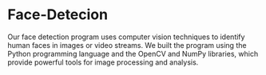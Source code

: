 # Face-Detecion
Our face detection program uses computer vision techniques to identify human faces in images or video streams. We built the program using the Python programming language and the OpenCV and NumPy libraries, which provide powerful tools for image processing and analysis.
